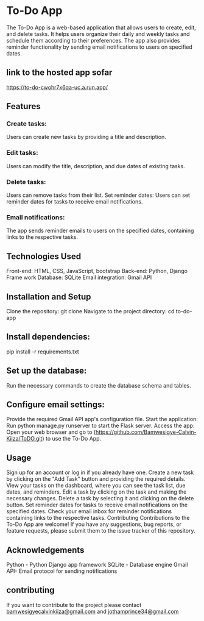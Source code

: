 # To-Do App
The To-Do App is a web-based application that allows users to create, edit, and delete tasks. It helps users organize their daily and weekly tasks and schedule them according to their preferences. The app also provides reminder functionality by sending email notifications to users on specified dates.
## link to the hosted app sofar 
https://to-do-cwohr7x6qa-uc.a.run.app/

## Features
### Create tasks: 
Users can create new tasks by providing a title and description.
### Edit tasks:
Users can modify the title, description, and due dates of existing tasks.
### Delete tasks:
Users can remove tasks from their list.
Set reminder dates: Users can set reminder dates for tasks to receive email notifications.
### Email notifications: 
The app sends reminder emails to users on the specified dates, containing links to the respective tasks.
## Technologies Used
Front-end: HTML, CSS, JavaScript, bootstrap
Back-end: Python, Django Frame work
Database: SQLite
Email integration: Gmail API

## Installation and Setup
Clone the repository: git clone <repository-url>
Navigate to the project directory: cd to-do-app

## Install dependencies:
pip install -r requirements.txt

## Set up the database: 
Run the necessary commands to create the database schema and tables.

## Configure email settings:
Provide the required Gmail API  app's configuration file.
Start the application: Run python manage.py runserver to start the Flask server.
Access the app: Open your web browser and go to (https://github.com/Bamwesigye-Calvin-Kiiza/ToDO.git) to use the To-Do App.

## Usage
Sign up for an account or log in if you already have one.
Create a new task by clicking on the "Add Task" button and providing the required details.
View your tasks on the dashboard, where you can see the task list, due dates, and reminders.
Edit a task by clicking on the task and making the necessary changes.
Delete a task by selecting it and clicking on the delete button.
Set reminder dates for tasks to receive email notifications on the specified dates.
Check your email inbox for reminder notifications containing links to the respective tasks.
Contributing
Contributions to the To-Do App are welcome! If you have any suggestions, bug reports, or feature requests, please submit them to the issue tracker of this repository.


## Acknowledgements
Python - Python Django app framework
SQLite - Database engine
Gmail API- Email protocol for sending notifications

## contributing 
If you want to contribute  to the project please contact 
bamwesigyecalvinkiiza@gmail.com and 
jothamprince34@gmail.com

